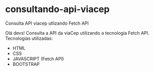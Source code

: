 # consultando-api-viacep
Consulta API viacep utlizando Fetch API

Olá devs! Consulta a API da viaCep utilizando a tecnologia Fetch API. 
Tecnologias utilizadas: 
- HTML
- CSS
- JAVASCRIPT (Fetch API)
- BOOTSTRAP
